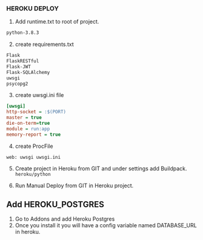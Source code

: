 
### HEROKU DEPLOY
1. Add runtime.txt to root of project.
```txt
python-3.8.3
```
2. create requirements.txt
```txt
Flask
FlaskRESTful
Flask-JWT
Flask-SQLAlchemy
uwsgi
psycopg2
```
3. create uwsgi.ini file
```ini
[uwsgi]
http-socket = :$(PORT)
master = true
die-on-term=true
module = run:app
memory-report = true
```
4. create ProcFile
```ProcFile
web: uwsgi uwsgi.ini
```

5. Create project in Heroku from GIT and under settings add Buildpack. `heroku/python`

6. Run Manual Deploy from GIT in Heroku project.


## Add HEROKU_POSTGRES
1. Go to Addons and add Heroku Postgres
2. Once you install it you will have a config variable named DATABASE_URL in heroku.